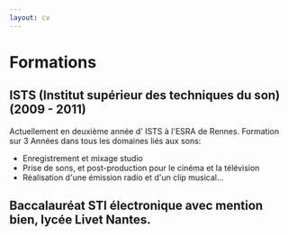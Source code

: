 ```yaml
---
layout: cv
---
```


# Formations
## ISTS (Institut supérieur des techniques du son) (2009 - 2011)
Actuellement en deuxième année d' ISTS à l'ESRA de Rennes. Formation sur 3 Années dans tous les domaines liés aux sons:

  - Enregistrement et mixage studio
  - Prise de sons, et post-production pour le cinéma et la télévision
  - Réalisation d'une émission radio et d'un clip musical...
  
## Baccalauréat STI électronique avec mention bien, lycée Livet Nantes. 
